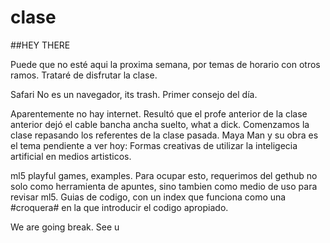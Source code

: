 # clase
##HEY THERE

Puede que no esté aqui la proxima semana, por temas de horario con otros ramos. Trataré de disfrutar la clase.

Safari No es un navegador, its trash. Primer consejo del día.

Aparentemente no hay internet. Resultó que el profe anterior de la clase anterior dejó el cable bancha ancha suelto, what a dick. 
Comenzamos la clase repasando los referentes de la clase pasada. Maya Man y su obra es el tema pendiente a ver hoy: Formas creativas de utilizar la inteligecia artificial en medios artisticos.

ml5 playful games, examples. Para ocupar esto, requerimos del gethub no solo como herramienta de apuntes, sino tambien como medio de uso para revisar ml5. Guias de codigo, con un index que funciona como una #croquera# en la que introducir el codigo apropiado.

We are going break. See u
